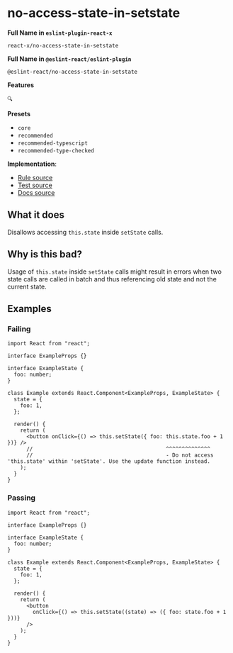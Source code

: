 # no-access-state-in-setstate

**Full Name in `eslint-plugin-react-x`**

```plain copy
react-x/no-access-state-in-setstate
```

**Full Name in `@eslint-react/eslint-plugin`**

```plain copy
@eslint-react/no-access-state-in-setstate
```

**Features**

`🔍`

**Presets**

- `core`
- `recommended`
- `recommended-typescript`
- `recommended-type-checked`

**Implementation**:

- [Rule source](https://github.com/Rel1cx/eslint-react/tree/main/packages/plugins/eslint-plugin-react-x/src/rules/no-access-state-in-setstate.ts)
- [Test source](https://github.com/Rel1cx/eslint-react/tree/main/packages/plugins/eslint-plugin-react-x/src/rules/no-access-state-in-setstate.spec.ts)
- [Docs source](https://github.com/Rel1cx/eslint-react/tree/main/website/pages/docs/rules/no-access-state-in-setstate.md)

## What it does

Disallows accessing `this.state` inside `setState` calls.

## Why is this bad?

Usage of `this.state` inside `setState` calls might result in errors when two state calls are called in batch and thus referencing old state and not the current state.

## Examples

### Failing

```tsx
import React from "react";

interface ExampleProps {}

interface ExampleState {
  foo: number;
}

class Example extends React.Component<ExampleProps, ExampleState> {
  state = {
    foo: 1,
  };

  render() {
    return (
      <button onClick={() => this.setState({ foo: this.state.foo + 1 })} />
      //                                          ^^^^^^^^^^^^^^
      //                                          - Do not access 'this.state' within 'setState'. Use the update function instead.
    );
  }
}
```

### Passing

```tsx
import React from "react";

interface ExampleProps {}

interface ExampleState {
  foo: number;
}

class Example extends React.Component<ExampleProps, ExampleState> {
  state = {
    foo: 1,
  };

  render() {
    return (
      <button
        onClick={() => this.setState((state) => ({ foo: state.foo + 1 }))}
      />
    );
  }
}
```
